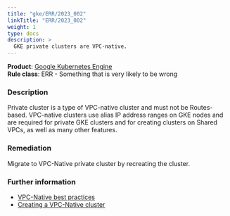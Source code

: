 ```yaml
---
title: "gke/ERR/2023_002"
linkTitle: "ERR/2023_002"
weight: 1
type: docs
description: >
  GKE private clusters are VPC-native.
---
```


**Product**: [Google Kubernetes Engine](https://cloud.google.com/kubernetes-engine)\
**Rule class**: ERR - Something that is very likely to be wrong

### Description

Private cluster is a type of VPC-native cluster and must not be Routes-based.
VPC-native clusters use alias IP address ranges on GKE nodes and are required
for private GKE clusters and for creating clusters on Shared VPCs, as well as many
other features.

### Remediation

Migrate to VPC-Native private cluster by recreating the cluster.

### Further information

- [VPC-Native best practices](https://cloud.google.com/kubernetes-engine/docs/best-practices/networking#vpc-native-clusters)
- [Creating a VPC-Native cluster](https://cloud.google.com/kubernetes-engine/docs/how-to/alias-ips)
